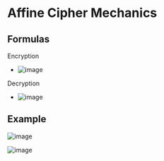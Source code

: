 # Affine Cipher Mechanics

## Formulas

Encryption
- ![image](https://user-images.githubusercontent.com/94389021/143910451-c77089ea-c302-46d1-98c0-162dd0235f52.png)

Decryption
- ![image](https://user-images.githubusercontent.com/94389021/143911203-0de332d9-e431-476d-be51-3bdee4f0660e.png)

## Example
![image](https://user-images.githubusercontent.com/94389021/143910886-e92ab136-3b2e-4d16-9a5f-d67025eeacb5.png)

![image](https://user-images.githubusercontent.com/94389021/143911306-4cef3786-bc2c-457d-a09e-1468bce596d1.png)
